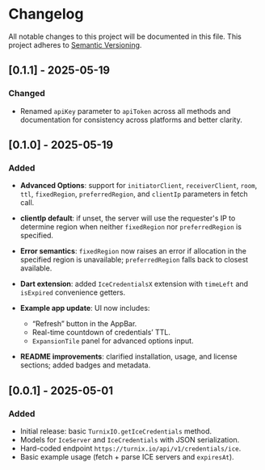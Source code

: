 # Changelog

All notable changes to this project will be documented in this file. This project adheres to [Semantic Versioning](https://semver.org/).

## \[0.1.1] - 2025-05-19

### Changed

* Renamed `apiKey` parameter to `apiToken` across all methods and documentation for consistency across platforms and better clarity.

## \[0.1.0] - 2025-05-19

### Added

* **Advanced Options**: support for `initiatorClient`, `receiverClient`, `room`, `ttl`, `fixedRegion`, `preferredRegion`, and `clientIp` parameters in fetch call.
* **clientIp default**: if unset, the server will use the requester's IP to determine region when neither `fixedRegion` nor `preferredRegion` is specified.
* **Error semantics**: `fixedRegion` now raises an error if allocation in the specified region is unavailable; `preferredRegion` falls back to closest available.
* **Dart extension**: added `IceCredentialsX` extension with `timeLeft` and `isExpired` convenience getters.
* **Example app update**: UI now includes:

  * “Refresh” button in the AppBar.
  * Real-time countdown of credentials’ TTL.
  * `ExpansionTile` panel for advanced options input.
* **README improvements**: clarified installation, usage, and license sections; added badges and metadata.

## \[0.0.1] - 2025-05-01

### Added

* Initial release: basic `TurnixIO.getIceCredentials` method.
* Models for `IceServer` and `IceCredentials` with JSON serialization.
* Hard-coded endpoint `https://turnix.io/api/v1/credentials/ice`.
* Basic example usage (fetch + parse ICE servers and `expiresAt`).
